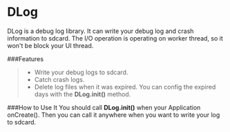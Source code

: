 # DLog
DLog is a debug log library. It can write your debug log and crash information to sdcard.
The I/O operation is operating on worker thread, so it won't be block your UI thread.

###Features
>- Write your debug logs to sdcard.
>- Catch crash logs.
>- Delete log files when it was expired. You can config the expired days with the **DLog.init()** method.

###How to Use It
You should call **DLog.init()** when your Application onCreate(). 
Then you can call it anywhere when you want to write your log to sdcard.
